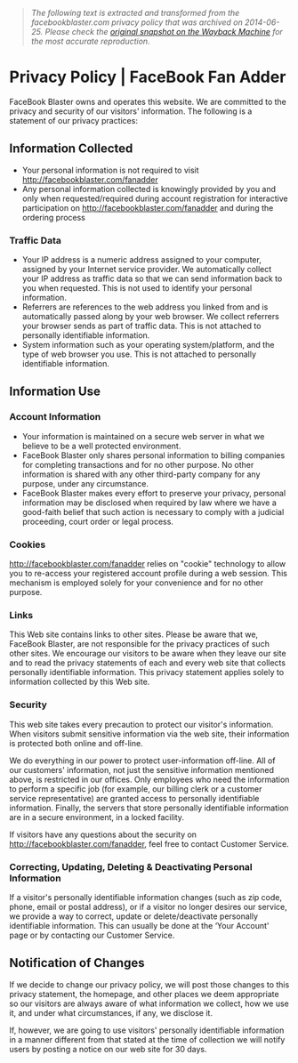 > *The following text is extracted and transformed from the facebookblaster.com privacy policy that was archived on 2014-06-25. Please check the [original snapshot on the Wayback Machine](https://web.archive.org/web/20140625100714id_/http%3A//facebookblaster.com/fanadder/privacy) for the most accurate reproduction.*

# Privacy Policy | FaceBook Fan Adder

FaceBook Blaster owns and operates this website. We are committed to the privacy and security of our visitors' information. The following is a statement of our privacy practices:

## Information Collected

  * Your personal information is not required to visit http://facebookblaster.com/fanadder
  * Any personal information collected is knowingly provided by you and only when requested/required during account registration for interactive participation on http://facebookblaster.com/fanadder and during the ordering process



### Traffic Data

  * Your IP address is a numeric address assigned to your computer, assigned by your Internet service provider. We automatically collect your IP address as traffic data so that we can send information back to you when requested. This is not used to identify your personal information.
  * Referrers are references to the web address you linked from and is automatically passed along by your web browser. We collect referrers your browser sends as part of traffic data. This is not attached to personally identifiable information.
  * System information such as your operating system/platform, and the type of web browser you use. This is not attached to personally identifiable information.



## Information Use

### Account Information

  * Your information is maintained on a secure web server in what we believe to be a well protected environment.
  * FaceBook Blaster only shares personal information to billing companies for completing transactions and for no other purpose. No other information is shared with any other third-party company for any purpose, under any circumstance.
  * FaceBook Blaster makes every effort to preserve your privacy, personal information may be disclosed when required by law where we have a good-faith belief that such action is necessary to comply with a judicial proceeding, court order or legal process.



### Cookies

http://facebookblaster.com/fanadder relies on "cookie" technology to allow you to re-access your registered account profile during a web session. This mechanism is employed solely for your convenience and for no other purpose.

### Links

This Web site contains links to other sites. Please be aware that we, FaceBook Blaster, are not responsible for the privacy practices of such other sites. We encourage our visitors to be aware when they leave our site and to read the privacy statements of each and every web site that collects personally identifiable information. This privacy statement applies solely to information collected by this Web site.

### Security

This web site takes every precaution to protect our visitor's information. When visitors submit sensitive information via the web site, their information is protected both online and off-line.

We do everything in our power to protect user-information off-line. All of our customers' information, not just the sensitive information mentioned above, is restricted in our offices. Only employees who need the information to perform a specific job (for example, our billing clerk or a customer service representative) are granted access to personally identifiable information. Finally, the servers that store personally identifiable information are in a secure environment, in a locked facility.

If visitors have any questions about the security on http://facebookblaster.com/fanadder, feel free to contact Customer Service.

### Correcting, Updating, Deleting & Deactivating Personal Information

If a visitor's personally identifiable information changes (such as zip code, phone, email or postal address), or if a visitor no longer desires our service, we provide a way to correct, update or delete/deactivate personally identifiable information. This can usually be done at the ‘Your Account' page or by contacting our Customer Service. 

## Notification of Changes

If we decide to change our privacy policy, we will post those changes to this privacy statement, the homepage, and other places we deem appropriate so our visitors are always aware of what information we collect, how we use it, and under what circumstances, if any, we disclose it.

If, however, we are going to use visitors' personally identifiable information in a manner different from that stated at the time of collection we will notify users by posting a notice on our web site for 30 days.
